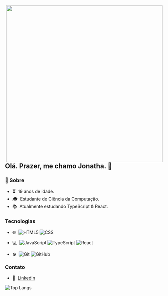 <img src="https://user-images.githubusercontent.com/102263444/182995786-cd12bfc3-b1be-499c-ad76-968a499fb281.png" min-width="500px" max-width="500px" width="500px" align="right">

## Olá. Prazer, me chamo Jonatha. 👋

### 🧑  Sobre
- ⏳&nbsp; 19 anos de idade.
- 🎓&nbsp; Estudante de Ciência da Computação.
- 📚&nbsp; Atualmente estudando TypeScript & React.

### Tecnologias
- 🌐&nbsp;
![HTML5](https://img.shields.io/badge/-HTML5-333333?style=flat&logo=HTML5)
![CSS](https://img.shields.io/badge/-CSS-333333?style=flat&logo=CSS3&logoColor=1572B6)
- 💻&nbsp;
![JavaScript](https://img.shields.io/badge/-JavaScript-333333?style=flat&logo=javascript)
![TypeScript](https://img.shields.io/badge/-TypeScript-333333?&style=flat&logo=typescript)
![React](https://img.shields.io/badge/-React-333333?style=flat&logo=React)

- ⚙️&nbsp;
  ![Git](https://img.shields.io/badge/-Git-333333?style=flat&logo=git)
  ![GitHub](https://img.shields.io/badge/-GitHub-333333?style=flat&logo=github)

### Contato
- 💼&nbsp;
[LinkedIn](https://www.linkedin.com/in/jonatha-targino-51a576235/)

![Top Langs](https://github-readme-stats.vercel.app/api/top-langs/?username=jonathatargino&layout=compact&theme=transparent)

